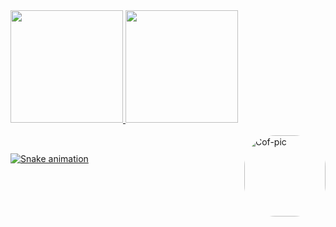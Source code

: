 
<div>
  <a href="https://github.com/roledbaik">
  <img height="180em" src="https://github-readme-stats.vercel.app/api?username=roledbaik&show_icons=true&theme=gruvbox_light&include_all_commits=true&count_private=true"/>
  <img height="180em" src="https://github-readme-stats.vercel.app/api/top-langs/?username=roledbaik&layout=compact&langs_count=7&theme=gruvbox_light"/>
</div>
  
<div style="display: inline_block"><br>
  <img align="right" alt="Cof-pic" height="130" style="border-radius:50px;" src="https://64.media.tumblr.com/d7d7bbc9760a189064d42802833fd8a9/44599d3bc78401cd-a6/s500x750/94885851d0bf89fe592a4768dde74295d964d818.gifv">  
</div>
  
  ##
  
![Snake animation](https://github.com/roledbaik/roledbaik/blob/output/github-contribution-grid-snake.svg)

